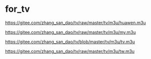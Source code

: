# for_tv

https://gitee.com/zhang_san_dao/tv/raw/master/tv/m3u/huawen.m3u


https://gitee.com/zhang_san_dao/tv/raw/master/tv/m3u/my.m3u

https://gitee.com/zhang_san_dao/tv/blob/master/tv/m3u/tv.m3u

https://gitee.com/zhang_san_dao/tv/raw/master/tv/m3u/tw.m3u
